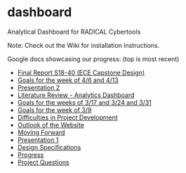 # dashboard
Analytical Dashboard for RADICAL Cybertools


Note: Check out the Wiki for installation instructions.

Google docs showcasing our progress: (top is most recent)

- [Final Report S18-40 (ECE Capstone Design)](https://docs.google.com/document/d/1ngr8YlnWsXob8Bai2WKbaX8ei22xZy483wRVYxATxNA/edit?usp=sharing)
- [Goals for the week of 4/6 and 4/13](https://docs.google.com/document/d/1b7DxKENG_l1ELraNAXb9Rmay3Fuc8K7acwN-XaeOg-Y/edit?usp=sharing)
- [Presentation 2](https://docs.google.com/presentation/d/1bbHIWt2cjTvsoXg3_LNjhjpxHrm2s1wGMIgsziji1Ow/edit?usp=sharing)
- [Literature Review - Analytics Dashboard](https://docs.google.com/document/d/19ua1AzgES4m9dC6rw0sFWqCqmzvfgIX958Rp-nXIaKs/edit?usp=sharing)
- [Goals for the weeks of 3/17 and 3/24 and 3/31](https://drive.google.com/open?id=1KxBHDsVgSSHWUAYQ_hb-PGTWKh2hHIRAp8w8dGQsdB4)
- [Goals for the week of 3/9](https://drive.google.com/open?id=1G12fOxjjpa2FJU9JVTPE__x5al4yOu-MwMjH66ogPm8)
- [Difficulties in Project Development](https://docs.google.com/document/d/1J55yu61a-p80qsEXfc1Szily2n9A5jHgQXhDU0G9ayw/edit?usp=sharing)
- [Outlook of the Website](https://docs.google.com/document/d/14gEB7AsSpiYN-ZpoLaFJixrwqIKFymB76tpMFwCzzkU/edit?usp=sharing)
- [Moving Forward](https://docs.google.com/document/d/1ask-2Sug9yYWLTH6GuwX3SG8ReTFn5pnQfQeSqkDqhc/edit?usp=sharing)
- [Presentation 1](https://docs.google.com/presentation/d/108Zd9rjK0M3m7Ge74ow7HvRIUYWuZSJeMoZhAujKe9s/edit?usp=sharing)
- [Design Specifications](https://docs.google.com/document/d/1mS28J0U-uS1NY37EMEcUGzjYNOq6MNt-4idLEOZAleU/edit?usp=sharing)
- [Progress](https://docs.google.com/document/d/1iuHx_HkJ9wRv0s0hrWKwWCXNKFK4angKTgAOvfRGoYM/edit?usp=sharing)
- [Project Questions](https://docs.google.com/document/d/1L9aFmXY8rBtDXetnb6t0fTYmHIleFUY3GR8Q1F88JII/edit?usp=sharing)
